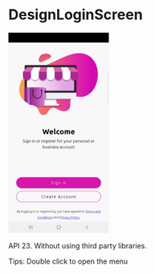 # DesignLoginScreen

<img src="https://github.com/aleksandr-hrankin/pictures/blob/main/design_login_screen_new.gif" width="200" height="400"/>

API 23. Without using third party libraries.

Tips: Double click to open the menu

